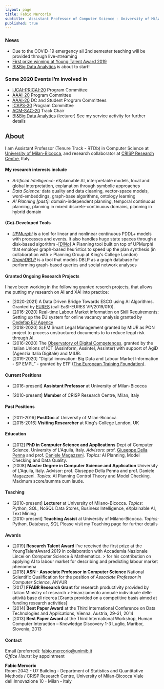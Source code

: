 ```yaml
---
layout: page
title: Fabio Mercorio
subtitle: 'Assistant Professor of Computer Science - University of Milano-Bicocca, Italy'
published: true
---
```


### News
- Due to the COVID-19 emergency all 2nd semester teaching will be provided through live-streaming
- [First prize winning at Young Talent Award 2019](https://www.unimib.it/news/premio-giovani-talenti-ecco-vincitori-delledizione-2019)
- [BI&Big Data Analytics](http://www.bimasterbicocca.it/) is about to start!

### Some 2020 Events I’m involved in
- [IJCAI-PRICAI-20](https://ijcai20.org/) Program Committee
- [AAAI-20](https://aaai.org/Conferences/AAAI-20/) Program Committee
- [AAAI-20](https://aaai.org/Conferences/AAAI-20/) DC and Student Program Committees
- [ICAPS-20](https://icaps20.icaps-conference.org/) Program Committee
- [ACM-SAC-20](https://www.sigapp.org/sac/sac2020/)  Track Chair
- [BI&Big Data Analytics](http://www.bimasterbicocca.it/) (lecturer)
See my service activity for further details

## About
I am Assistant Professor (Tenure Track - RTDb) in Computer Science at [University of Milan-Bicocca](https://www.unimib.it/), and research collaborator at [CRISP Research Centre](https://www.crisp-org.it/), Italy.

#### My research interests include
- *Artificial Intelligence:* eXplainable AI, interpretable models, local and global interpretation, explanation through symbolic approaches
- *Data Science:* data quality and data cleaning, vector-space models, word-embeddings, graph-base algorithms, ontology learning 
- *AI Planning [past]:* domain-independent planning, temporal continuous planning, planning in mixed discrete-continuous domains, planning in hybrid domain

#### (Co)-Developed Tools
- [*UPMurphi*](https://github.com/fabiomercorio/UPMurphi) is a tool for  linear and nonlinear continuous PDDL+ models with processes and events. It also handles huge state spaces through a disk-based algorithm
-[[*DiNo*](https://github.com/KCL-Planning/DiNo)] A Planning tool built on top of UPMurphi that employs graph-based heuristics to speed up the plan synthesis (in collaboration with > Planning Group at King's College London)
- [*GraphDBLP*](https://github.com/fabiomercorio/GraphDBLP) is a tool that models DBLP as a graph database for performing graph-based queries and social network analyses

#### Granted Ongoing Research Projects
I have been working in the following granted reserch projects, that allows me putting my research on AI and XAI into practice:
- [2020-2021] A Data Driven Bridge Towards ESCO using AI Algorithms. Granted by [EURES](https://ec.europa.eu/eures/public/it/homepage) (call EaSI-EURES VP/2019/010).
- [2016-2020] Real-time Labour Market information on Skill Requirements: Setting up the EU system for online vacancy analysis granted by [Cedefop EU Agency](https://www.cedefop.europa.eu/it/about-cedefop/public-procurement/real-time-labour-market-information-skill-requirements-setting-eu)
- [2018-2020] SLEM Smart Legal Management granted by MIUR as PON project to process unstructured documents to to reduce legal risk through AI.
- [2016-2020] The [Observatory of Digital Competences](http://competenzedigitali.org/), granted by  the Italian Unions of ICT  (Assinform, Assintel, Assinter) with support of AgiD (Agenzia Italia Digitale) and MIUR. 
- [2019-2020] ”Digital  innovation:   Big  Data  and  Labour  Market  Information  -  SP  EMPL”  -  granted by ETF ([The European  Training  Foundation](https://www.etf.europa.eu/)). 


#### Current Positions
- [2016-present] **Assistant Professor**  at University of Milan-Bicocca
+ [2010-present] **Member** of  CRISP Research Centre, Milan, Italy

####  Past Positions
- [2011-2016] **PostDoc** at University of Milan-Bicocca
- [2015-2016] **Visiting Researcher** at King's College London, UK

####  Education
- [2012] **PhD in Computer Science and Applications** Dept of Computer Science, University of L’Aquila, Italy. *Advisors*: prof. [Giuseppe Della Penna](http://people.disim.univaq.it/dellapenna/content.php) and prof. [Daniele Magazzeni](https://nms.kcl.ac.uk/daniele.magazzeni/). *Topics:* AI Planning, Model Checking and Data Quality.
- [2008] **Master Degree in Computer Science and Application** University of L’Aquila, Italy. Advisor: prof. Giuseppe Della Penna and prof. Daniele Magazzeni. *Topics:* AI Planning Control Theory and Model Checking. Maximum score/summa cum laude.

#### Teaching
- [2010-present] **Lecturer** at University of Milano-Bicocca. *Topics:* Python, SQL, NoSQL Data Stores, Business Intelligence, eXplainable AI, Text Mining
- [2010-present] **Teaching Assist** at University of Milano-Bicocca. *Topics:* Python, Database, SQL
Please visit my Teaching page for further details

#### Awards
- [2019]  **Research Talent Award** I've received the first prize at the YoungTalentAward 2019 in collaboration with Accademia Nazionale Lincei on Computer Science & Mathematics. > for his contribution on applying AI to labour market for describing and predicting labour market phenomena
- [2018]  **ASN - Associate Professor in Computer Science** National Scientific Qualification for the position of *Associate Professor in Computer Science*, ANVUR
- [2017]  **FFABR Research Grant** for research productivity provided by Italian Ministry of research > Finanziamento annuale individuale delle attività base di ricerca [Grants provided on a competitive basis aimed at funding research activities]
- [2014] **Best Paper Award** at the Third International Conference on Data Technologies and Applications, Vienna, Austria, 29-31, 2014
- [2013] **Best Paper Award** at the Third International Workshop, Human Computer Interaction – Knowledge Discovery 1-3 Luglio, Maribor, Slovenia, 2013



#### Contact
Email (preferred): [fabio.mercorio@unimib.it](mailto:fabio.mercorio@unimib.it)  
*Office Hours:* by appointment

**Fabio Mercorio**  
Room 2042 - U7 Building - Department of Statistics and Quantitative Methods / CRISP Research Centre, University of Milan-Bicocca
Viale dell'Innovazione 10 - Milan - Italy
